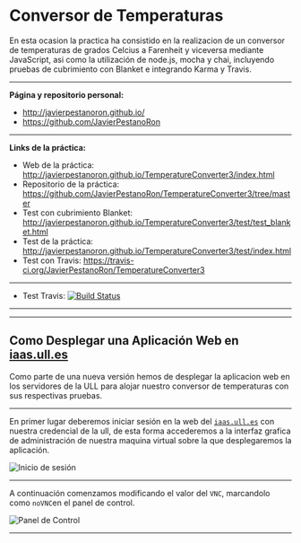 **Conversor de Temperaturas**
=======================

En esta ocasion la practica ha consistido en la realizacion de un conversor de temperaturas de grados Celcius a Farenheit y viceversa mediante JavaScript, asi como la utilización de node.js, mocha y chai,
incluyendo pruebas de cubrimiento con Blanket e integrando Karma y Travis.

--------------------------------------------
 

**Página y repositorio personal:**
- http://javierpestanoron.github.io/
- https://github.com/JavierPestanoRon

-----------

**Links de la práctica:**
 - Web de la práctica: http://javierpestanoron.github.io/TemperatureConverter3/index.html
 - Repositorio de la práctica: https://github.com/JavierPestanoRon/TemperatureConverter3/tree/master
 - Test con cubrimiento Blanket: http://javierpestanoron.github.io/TemperatureConverter3/test/test_blanket.html
 - Test de la práctica: http://javierpestanoron.github.io/TemperatureConverter3/test/index.html
 - Test con Travis: https://travis-ci.org/JavierPestanoRon/TemperatureConverter3
 
---------- 
 - Test Travis: [![Build Status](https://travis-ci.org/JavierPestanoRon/TemperatureConverter3.svg)](https://travis-ci.org/JavierPestanoRon/TemperatureConverter3)
 
----------
----------

**Como Desplegar una Aplicación Web en [iaas.ull.es](iaas.ull.es)**
---------------------------------------------------------------

Como parte de una nueva versión hemos de desplegar la aplicacion web en los servidores de la ULL para alojar nuestro conversor de temperaturas con sus respectivas pruebas.

--------

En primer lugar deberemos iniciar sesión en la web del [`iaas.ull.es`](iaas.ull.es) con nuestra credencial de la ull, de esta forma accederemos a la interfaz grafica de administración de nuestra maquina virtual sobre la que desplegaremos la aplicación.

![Inicio de sesión](https://github.com/JavierPestanoRon/TemperatureConverter3/blob/master/images_md/Captura1.PNG)

----------

A continuación comenzamos modificando el valor del `VNC`, marcandolo como `noVNC`en el panel de control.

![Panel de Control](https://github.com/JavierPestanoRon/TemperatureConverter3/blob/master/images_md/Captura3.PNG)

----------




 


